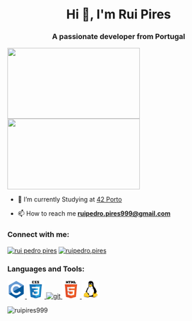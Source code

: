 <h1 align="center">Hi 👋, I'm Rui Pires</h1>
<h3 align="center">A passionate developer from Portugal</h3>

<a href= "https://github.com/RuiPires999/Common-Core" target="blank"> <img align="center" src="[https://www.canva.com/design/DAFxQV_vl50/iqO7MmFMAQezV0jNvGeRzg/edit?utm_content=DAFxQV_vl50&utm_campaign=designshare&utm_medium=link2&utm_source=sharebutton](https://drive.google.com/file/d/1ZpI8W3gjvSykPezhvbnACeBS7QOMABzu/view?usp=sharing)" height="160" width="300" /></a>
<a href="https://github.com/RuiPires999/Piscine" target="blank"><img align="center" src="https://www.codequoi.com/wp-content/uploads/2022/07/codequoi_42_piscine_cover.png" height="160" width="300" /></a>

- 🔭 I’m currently Studying at [42 Porto](https://www.42porto.com/)

- 📫 How to reach me **ruipedro.pires999@gmail.com**

<h3 align="left">Connect with me:</h3>
<p align="left">
<a href="https://linkedin.com/in/rui pedro pires" target="blank"><img align="center" src="https://raw.githubusercontent.com/rahuldkjain/github-profile-readme-generator/master/src/images/icons/Social/linked-in-alt.svg" alt="rui pedro pires" height="30" width="40" /></a>
<a href="https://instagram.com/ruipedro.pires" target="blank"><img align="center" src="https://raw.githubusercontent.com/rahuldkjain/github-profile-readme-generator/master/src/images/icons/Social/instagram.svg" alt="ruipedro.pires" height="30" width="40" /></a>
</p>

<h3 align="left">Languages and Tools:</h3>
<p align="left"> <a href="https://www.cprogramming.com/" target="_blank" rel="noreferrer"> <img src="https://raw.githubusercontent.com/devicons/devicon/master/icons/c/c-original.svg" alt="c" width="40" height="40"/> </a> <a href="https://www.w3schools.com/css/" target="_blank" rel="noreferrer"> <img src="https://raw.githubusercontent.com/devicons/devicon/master/icons/css3/css3-original-wordmark.svg" alt="css3" width="40" height="40"/> </a> <a href="https://git-scm.com/" target="_blank" rel="noreferrer"> <img src="https://www.vectorlogo.zone/logos/git-scm/git-scm-icon.svg" alt="git" width="40" height="40"/> </a> <a href="https://www.w3.org/html/" target="_blank" rel="noreferrer"> <img src="https://raw.githubusercontent.com/devicons/devicon/master/icons/html5/html5-original-wordmark.svg" alt="html5" width="40" height="40"/> </a> <a href="https://www.linux.org/" target="_blank" rel="noreferrer"> <img src="https://raw.githubusercontent.com/devicons/devicon/master/icons/linux/linux-original.svg" alt="linux" width="40" height="40"/> </a> </p>

<p><img align="center" src="https://github-readme-stats.vercel.app/api/top-langs?username=ruipires999&show_icons=true&locale=en&layout=compact" alt="ruipires999" /></p>
